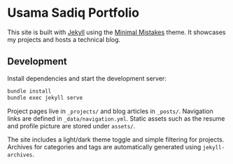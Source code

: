 # Usama Sadiq Portfolio

This site is built with [Jekyll](https://jekyllrb.com/) using the [Minimal Mistakes](https://github.com/mmistakes/minimal-mistakes) theme. It showcases my projects and hosts a technical blog.

## Development

Install dependencies and start the development server:

```bash
bundle install
bundle exec jekyll serve
```

Project pages live in `_projects/` and blog articles in `_posts/`. Navigation links are defined in `_data/navigation.yml`. Static assets such as the resume and profile picture are stored under `assets/`.

The site includes a light/dark theme toggle and simple filtering for projects. Archives for categories and tags are automatically generated using `jekyll-archives`.
